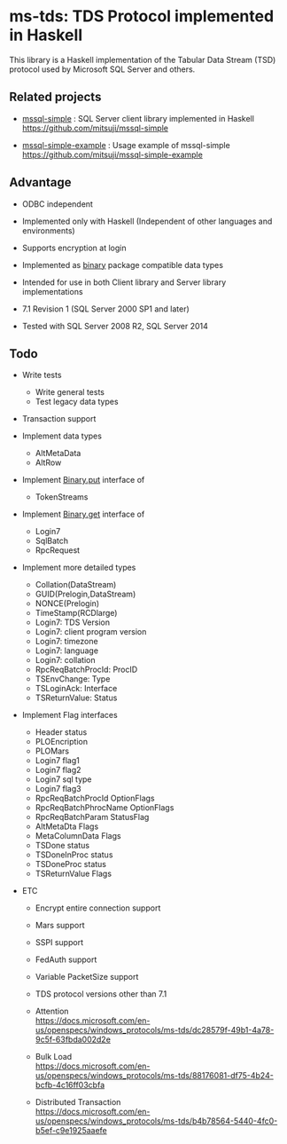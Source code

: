 # ms-tds: TDS Protocol implemented in Haskell

This library is a Haskell implementation of the Tabular Data Stream (TSD) protocol
used by Microsoft SQL Server and others.


## Related projects

* [mssql-simple](https://github.com/mitsuji/mssql-simple)
  : SQL Server client library implemented in Haskell  
  https://github.com/mitsuji/mssql-simple
  
* [mssql-simple-example](https://github.com/mitsuji/mssql-simple-example)
  : Usage example of mssql-simple  
  https://github.com/mitsuji/mssql-simple-example


## Advantage

* ODBC independent

* Implemented only with Haskell (Independent of other languages ​​and environments)

* Supports encryption at login

* Implemented as
  [binary](http://hackage.haskell.org/package/binary)
  package compatible data types

* Intended for use in both Client library and Server library implementations

* 7.1 Revision 1 (SQL Server 2000 SP1 and later)

* Tested with SQL Server 2008 R2, SQL Server 2014



## Todo

* Write tests
  * Write general tests
  * Test legacy data types


* Transaction support


* Implement data types
  * AltMetaData
  * AltRow


* Implement [Binary.put](http://hackage.haskell.org/package/binary-0.10.0.0/docs/Data-Binary.html#v:put)
  interface of
  * TokenStreams


* Implement [Binary.get](http://hackage.haskell.org/package/binary-0.10.0.0/docs/Data-Binary.html#v:get)
  interface of
  * Login7
  * SqlBatch
  * RpcRequest


* Implement more detailed types
  * Collation(DataStream)
  * GUID(Prelogin,DataStream)
  * NONCE(Prelogin)
  * TimeStamp(RCDlarge)
  * Login7: TDS Version
  * Login7: client program version
  * Login7: timezone
  * Login7: language
  * Login7: collation
  * RpcReqBatchProcId: ProcID
  * TSEnvChange: Type
  * TSLoginAck: Interface
  * TSReturnValue: Status


* Implement Flag interfaces
  * Header status
  * PLOEncription
  * PLOMars
  * Login7 flag1
  * Login7 flag2
  * Login7 sql type
  * Login7 flag3
  * RpcReqBatchProcId OptionFlags
  * RpcReqBatchPhrocName OptionFlags
  * RpcReqBatchParam StatusFlag
  * AltMetaDta Flags
  * MetaColumnData Flags
  * TSDone status
  * TSDoneInProc status
  * TSDoneProc status
  * TSReturnValue Flags


* ETC
  * Encrypt entire connection support
  * Mars support
  * SSPI support
  * FedAuth support
  * Variable PacketSize support
  * TDS protocol versions other than 7.1

  * Attention  
    https://docs.microsoft.com/en-us/openspecs/windows_protocols/ms-tds/dc28579f-49b1-4a78-9c5f-63fbda002d2e
  
  * Bulk Load  
    https://docs.microsoft.com/en-us/openspecs/windows_protocols/ms-tds/88176081-df75-4b24-bcfb-4c16ff03cbfa

  * Distributed Transaction  
    https://docs.microsoft.com/en-us/openspecs/windows_protocols/ms-tds/b4b78564-5440-4fc0-b5ef-c9e1925aaefe



